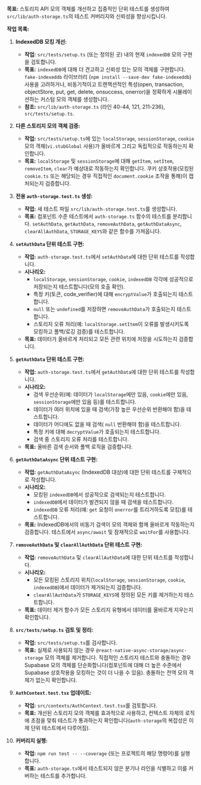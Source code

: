 **목표:** 스토리지 API 모의 객체를 개선하고 집중적인 단위 테스트를 생성하여 `src/lib/auth-storage.ts`의 테스트 커버리지와 신뢰성을 향상시킵니다.

**작업 목록:**

1.  **IndexedDB 모킹 개선:**
    *   **작업:** `src/tests/setup.ts` (또는 정의된 곳) 내의 현재 `indexedDB` 모의 구현을 검토합니다.
    *   **목표:** `indexedDB`에 대해 더 견고하고 신뢰성 있는 모의 객체를 구현합니다. `fake-indexeddb` 라이브러리 (`npm install --save-dev fake-indexeddb`) 사용을 고려하거나, 비동기적이고 트랜잭션적인 특성(open, transaction, objectStore, put, get, delete, onsuccess, onerror)을 정확하게 시뮬레이션하는 커스텀 모의 객체를 생성합니다.
    *   **참조:** `src/lib/auth-storage.ts` (라인 40-44, 121, 211-236), `src/tests/setup.ts`.

2.  **다른 스토리지 모의 객체 검증:**
    *   **작업:** `src/tests/setup.ts`에 있는 `localStorage`, `sessionStorage`, `cookie` 모의 객체(`vi.stubGlobal` 사용)가 올바르게 그리고 독립적으로 작동하는지 확인합니다.
    *   **목표:** `localStorage` 및 `sessionStorage`에 대해 `getItem`, `setItem`, `removeItem`, `clear`가 예상대로 작동하는지 확인합니다. 쿠키 상호작용(모킹된 `cookie.ts` 또는 해당되는 경우 직접적인 `document.cookie` 조작을 통해)이 캡처되는지 검증합니다.

3.  **전용 `auth-storage.test.ts` 생성:**
    *   **작업:** 새 테스트 파일 `src/lib/auth-storage.test.ts`를 생성합니다.
    *   **목표:** 컴포넌트 수준 테스트에서 `auth-storage.ts` 함수의 테스트를 분리합니다. `setAuthData`, `getAuthData`, `removeAuthData`, `getAuthDataAsync`, `clearAllAuthData`, `STORAGE_KEYS`와 같은 함수를 가져옵니다.

4.  **`setAuthData` 단위 테스트 구현:**
    *   **작업:** `auth-storage.test.ts`에서 `setAuthData`에 대한 단위 테스트를 작성합니다.
    *   **시나리오:**
        *   `localStorage`, `sessionStorage`, `cookie`, `indexedDB` 각각에 성공적으로 저장되는지 테스트합니다(모의 호출 확인).
        *   특정 키(토큰, code_verifier)에 대해 `encryptValue`가 호출되는지 테스트합니다.
        *   `null` 또는 `undefined`를 저장하면 `removeAuthData`가 호출되는지 테스트합니다.
        *   스토리지 오류 처리(예: `localStorage.setItem`이 오류를 발생시키도록 모킹하고 폴백/로깅 검증)를 테스트합니다.
    *   **목표:** 데이터가 올바르게 처리되고 모든 관련 위치에 저장을 시도하는지 검증합니다.

5.  **`getAuthData` 단위 테스트 구현:**
    *   **작업:** `auth-storage.test.ts`에서 `getAuthData`에 대한 단위 테스트를 작성합니다.
    *   **시나리오:**
        *   검색 우선순위(예: 데이터가 `localStorage`에만 있음, `cookie`에만 있음, `sessionStorage`에만 있음 등)를 테스트합니다.
        *   데이터가 여러 위치에 있을 때 검색(가장 높은 우선순위 반환해야 함)을 테스트합니다.
        *   데이터가 어디에도 없을 때 검색( `null` 반환해야 함)을 테스트합니다.
        *   특정 키에 대해 `decryptValue`가 호출되는지 테스트합니다.
        *   검색 중 스토리지 오류 처리를 테스트합니다.
    *   **목표:** 올바른 검색 순서와 폴백 로직을 검증합니다.

6.  **`getAuthDataAsync` 단위 테스트 구현:**
    *   **작업:** `getAuthDataAsync` (IndexedDB 대상)에 대한 단위 테스트를 구체적으로 작성합니다.
    *   **시나리오:**
        *   모킹된 `indexedDB`에서 성공적으로 검색되는지 테스트합니다.
        *   `indexedDB`에서 데이터가 발견되지 않을 때 검색을 테스트합니다.
        *   `indexedDB` 오류 처리(예: `get` 요청이 `onerror`를 트리거하도록 모킹)를 테스트합니다.
    *   **목표:** IndexedDB에서의 비동기 검색이 모의 객체와 함께 올바르게 작동하는지 검증합니다. 테스트에서 `async/await` 및 잠재적으로 `waitFor`를 사용합니다.

7.  **`removeAuthData` 및 `clearAllAuthData` 단위 테스트 구현:**
    *   **작업:** `removeAuthData` 및 `clearAllAuthData`에 대한 단위 테스트를 작성합니다.
    *   **시나리오:**
        *   모든 모킹된 스토리지 위치(`localStorage`, `sessionStorage`, `cookie`, `indexedDB`)에서 데이터가 제거되는지 검증합니다.
        *   `clearAllAuthData`가 `STORAGE_KEYS`에 정의된 모든 키를 제거하는지 테스트합니다.
    *   **목표:** 데이터 제거 함수가 모든 스토리지 유형에서 데이터를 올바르게 지우는지 확인합니다.

8.  **`src/tests/setup.ts` 검토 및 정리:**
    *   **작업:** `src/tests/setup.ts`를 검사합니다.
    *   **목표:** 실제로 사용되지 않는 경우 `@react-native-async-storage/async-storage` 모의 객체를 제거합니다. 직접적인 스토리지 테스트와 충돌하는 경우 Supabase 모의 객체를 단순화합니다(컴포넌트에 대해 더 높은 수준에서 Supabase 상호작용을 모킹하는 것이 더 나을 수 있음). 충돌하는 전역 모의 객체가 없는지 확인합니다.

9.  **`AuthContext.test.tsx` 업데이트:**
    *   **작업:** `src/contexts/AuthContext.test.tsx`를 검토합니다.
    *   **목표:** 개선된 스토리지 모의 객체를 효과적으로 사용하고, 컨텍스트 자체의 로직에 초점을 맞춰 테스트가 통과하는지 확인합니다(`auth-storage`의 복잡성은 이제 단위 테스트에서 다루어짐).

10. **커버리지 실행:**
    *   **작업:** `npm run test -- --coverage` (또는 프로젝트의 해당 명령어)를 실행합니다.
    *   **목표:** `auth-storage.ts`에서 테스트되지 않은 분기나 라인을 식별하고 이를 커버하는 테스트를 추가합니다.
